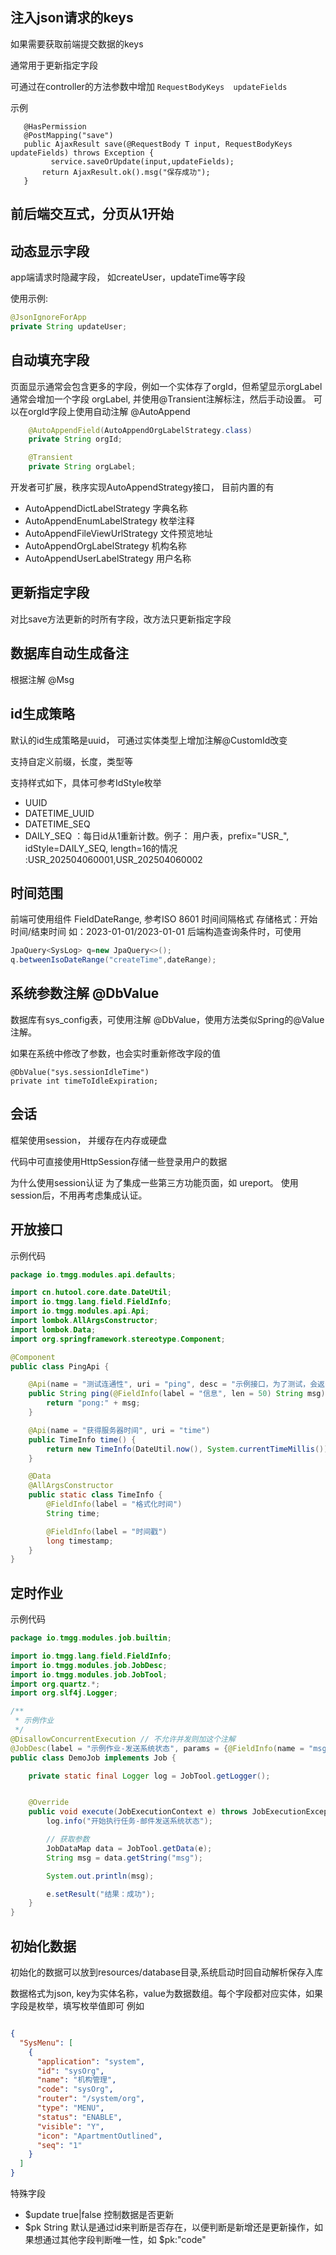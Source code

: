 ##  注入json请求的keys

 如果需要获取前端提交数据的keys

 通常用于更新指定字段

 可通过在controller的方法参数中增加 `RequestBodyKeys  updateFields`

 示例
 ```
    @HasPermission
    @PostMapping("save")
    public AjaxResult save(@RequestBody T input, RequestBodyKeys updateFields) throws Exception {
          service.saveOrUpdate(input,updateFields);
        return AjaxResult.ok().msg("保存成功");
    }
 ```



##  前后端交互式，分页从1开始



##  动态显示字段


app端请求时隐藏字段， 如createUser，updateTime等字段

使用示例:
```java
@JsonIgnoreForApp
private String updateUser;
```



##  自动填充字段


页面显示通常会包含更多的字段，例如一个实体存了orgId，但希望显示orgLabel
通常会增加一个字段 orgLabel, 并使用@Transient注解标注，然后手动设置。
可以在orgId字段上使用自动注解 @AutoAppend
```java
    @AutoAppendField(AutoAppendOrgLabelStrategy.class)
    private String orgId;

    @Transient
    private String orgLabel;
```
开发者可扩展，秩序实现AutoAppendStrategy接口，
目前内置的有
- AutoAppendDictLabelStrategy 字典名称
- AutoAppendEnumLabelStrategy 枚举注释
- AutoAppendFileViewUrlStrategy 文件预览地址
- AutoAppendOrgLabelStrategy 机构名称
- AutoAppendUserLabelStrategy 用户名称



##  更新指定字段

对比save方法更新的时所有字段，改方法只更新指定字段



##  数据库自动生成备注

根据注解 @Msg



##  id生成策略
默认的id生成策略是uuid， 可通过实体类型上增加注解@CustomId改变

支持自定义前缀，长度，类型等

支持样式如下，具体可参考IdStyle枚举
- UUID
- DATETIME_UUID
- DATETIME_SEQ
- DAILY_SEQ ：每日id从1重新计数。例子： 用户表，prefix="USR_", idStyle=DAILY_SEQ, length=16的情况 :USR_202504060001,USR_202504060002



##  时间范围

前端可使用组件 FieldDateRange, 参考ISO 8601 时间间隔格式
存储格式：开始时间/结束时间 如：2023-01-01/2023-01-01
后端构造查询条件时，可使用
```java
JpaQuery<SysLog> q=new JpaQuery<>();
q.betweenIsoDateRange("createTime",dateRange);
```



##  系统参数注解 @DbValue

数据库有sys_config表，可使用注解 @DbValue，使用方法类似Spring的@Value注解。

如果在系统中修改了参数，也会实时重新修改字段的值

```
@DbValue("sys.sessionIdleTime")
private int timeToIdleExpiration;
```



##  会话

框架使用session， 并缓存在内存或硬盘

代码中可直接使用HttpSession存储一些登录用户的数据

为什么使用session认证
为了集成一些第三方功能页面，如 ureport。 使用session后，不用再考虑集成认证。



##  开放接口


示例代码
```java
package io.tmgg.modules.api.defaults;

import cn.hutool.core.date.DateUtil;
import io.tmgg.lang.field.FieldInfo;
import io.tmgg.modules.api.Api;
import lombok.AllArgsConstructor;
import lombok.Data;
import org.springframework.stereotype.Component;

@Component
public class PingApi {

	@Api(name = "测试连通性", uri = "ping", desc = "示例接口，为了测试，会返回pong")
	public String ping(@FieldInfo(label = "信息", len = 50) String msg) {
		return "pong:" + msg;
	}

	@Api(name = "获得服务器时间", uri = "time")
	public TimeInfo time() {
		return new TimeInfo(DateUtil.now(), System.currentTimeMillis());
	}

	@Data
	@AllArgsConstructor
	public static class TimeInfo {
		@FieldInfo(label = "格式化时间")
		String time;

		@FieldInfo(label = "时间戳")
		long timestamp;
	}
}

```

##  定时作业

示例代码
```java
package io.tmgg.modules.job.builtin;

import io.tmgg.lang.field.FieldInfo;
import io.tmgg.modules.job.JobDesc;
import io.tmgg.modules.job.JobTool;
import org.quartz.*;
import org.slf4j.Logger;

/**
 * 示例作业
 */
@DisallowConcurrentExecution // 不允许并发则加这个注解
@JobDesc(label = "示例作业-发送系统状态", params = {@FieldInfo(name = "msg", label = "打印信息")})
public class DemoJob implements Job {

    private static final Logger log = JobTool.getLogger();


    @Override
    public void execute(JobExecutionContext e) throws JobExecutionException {
        log.info("开始执行任务-邮件发送系统状态");

        // 获取参数
        JobDataMap data = JobTool.getData(e);
        String msg = data.getString("msg");

        System.out.println(msg);

        e.setResult("结果：成功");
    }
}

```

##  初始化数据

初始化的数据可以放到resources/database目录,系统启动时回自动解析保存入库

数据格式为json, key为实体名称，value为数据数组。每个字段都对应实体，如果字段是枚举，填写枚举值即可
例如
```json

{
  "SysMenu": [
    {
      "application": "system",
      "id": "sysOrg",
      "name": "机构管理",
      "code": "sysOrg",
      "router": "/system/org",
      "type": "MENU",
      "status": "ENABLE",
      "visible": "Y",
      "icon": "ApartmentOutlined",
      "seq": "1"
    }
  ]
}

```
特殊字段
- $update true|false   控制数据是否更新
- $pk     String       默认是通过id来判断是否存在，以便判断是新增还是更新操作，如果想通过其他字段判断唯一性，如 $pk:"code"



